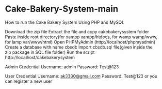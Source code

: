 # Cake-Bakery-System-main


How to run the Cake Bakery System Using PHP and MySQL

Download the zip file
Extract the file and copy cakebakerysystem folder
Paste inside root directory(for xampp xampp/htdocs, for wamp wamp/www, for lamp var/www/html)
Open PHPMyAdmin (http://localhost/phpmyadmin)
Create a database with name cbsdb
Import cbsdb.sql file(given inside the zip package in SQL file folder)
Run the script http://localhost/cakebakerysystem

Admin Credential
Username: admin
Password: Test@123

User Credential
Username: ak3330@gmail.com
Password: Test@123
or you can register a new user
 
